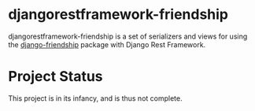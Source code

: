 # djangorestframework-friendship

djangorestframework-friendship is a set of serializers and views for using the [django-friendship](https://github.com/revsys/django-friendship) package with Django Rest Framework.


# Project Status
This project is in its infancy, and is thus not complete. 